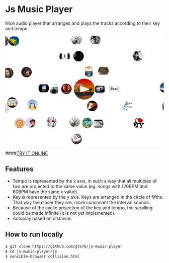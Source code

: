 Js Music Player
===============

Nice audio player that arranges and plays the tracks according to their key and tempo.

![screenshot](doc/screenshot.png)

####[TRY IT ONLINE](http://gto76.github.io/js-music-player/js/collision.html)

Features
--------

* Tempo is represented by the x axis, in such a way that all multiples of two are projected to the same value (eg. songs with 120BPM and 60BPM have the same x value).
* Key is represented by the y axis. Keys are arranged in the circle of fifths. That way the closer they are, more consonant the interval sounds.
* Because of the cyclic projection of the key and tempo, the scrolling could be made infinite (it is not yet implemented).
* Autoplay based on distance.
 
How to run locally
-----------------
```
$ git clone https://github.com/gto76/js-music-player
$ cd js-music-player/js
$ sensible-browser collision.html
```
